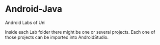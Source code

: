 # Android-Java
Android Labs of Uni

Inside each Lab folder there might be one or several projects. Each one of those projects can be imported into AndroidStudio.